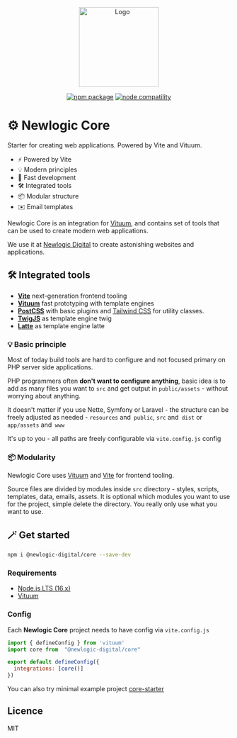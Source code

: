 <p align="center">
  <a href="https://core.newlogic.cz/" target="_blank" rel="noopener noreferrer">
    <img width="180" src="https://core.newlogic.cz/logo.png" alt="Logo">
  </a>
</p>
<p align="center">
  <a href="https://npmjs.com/package/@newlogic-digital/core"><img src="https://img.shields.io/npm/v/@newlogic-digital/core.svg" alt="npm package"></a>
  <a href="https://nodejs.org/en/about/releases/"><img src="https://img.shields.io/node/v/@newlogic-digital/core.svg" alt="node compatility"></a>
</p>

# ⚙️ Newlogic Core

Starter for creating web applications. Powered by Vite and Vituum.

- ⚡️ Powered by Vite
- 💡 Modern principles
- 🚀️ Fast development
- 🛠️ Integrated tools
- 📦 Modular structure
- ✉️ Email templates

Newlogic Core is an integration for [Vituum](https://vituum.dev), and contains set of tools that can be used to create modern web applications.

We use it at [Newlogic Digital](https://www.newlogic.cz/) to create astonishing websites and applications.

## 🛠️ Integrated tools
* **[Vite](https://vitejs.dev)** next-generation frontend tooling
* **[Vituum](https://vituum.dev)** fast prototyping with template engines
* **[PostCSS](https://postcss.org/)** with basic plugins and [Tailwind CSS](https://tailwindcss.com/) for utility classes.
* **[TwigJS](https://github.com/vituum/vite-plugin-twig)** as template engine twig
* **[Latte](https://github.com/vituum/vite-plugin-latte)** as template engine latte

### 💡 Basic principle

Most of today build tools are hard to configure and not focused primary on PHP server side applications. 

PHP programmers often **don't want to configure anything**, basic idea is to add as many files you want to `src` and get output in `public/assets` - without worrying about anything.

It doesn't matter if you use Nette, Symfony or Laravel - the structure can be freely adjusted as needed - `resources` and` public`, `src` and` dist` or `app/assets` and` www` 

It's up to you - all paths are freely configurable via `vite.config.js` config

### 📦 Modularity

Newlogic Core uses [Vituum](https://vituum.dev) and [Vite](https://vitejs.dev) for frontend tooling.

Source files are divided by modules inside `src` directory - styles, scripts, templates, data, emails, assets. It is optional which modules you want to use for the project, simple delete the directory. You really only use what you want to use.

## 🪄 Get started

```sh
npm i @newlogic-digital/core --save-dev
```

### Requirements

- [Node.js LTS (16.x)](https://nodejs.org/en/download/)
- [Vituum](https://vituum.dev/)

### Config

Each **Newlogic Core** project needs to have config via `vite.config.js`

```js
import { defineConfig } from 'vituum'
import core from  "@newlogic-digital/core"

export default defineConfig({
  integrations: [core()]
})
```

You can also try minimal example project [core-starter](https://github.com/newlogic-digital/core-starter)

## Licence
MIT
